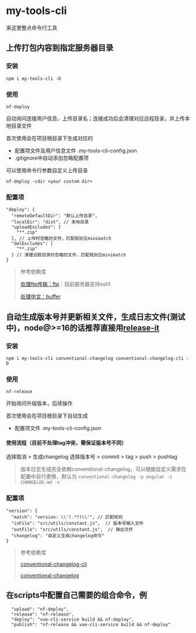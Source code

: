 # my-tools-cli

来这里整点命令行工具


## 上传打包内容到指定服务器目录
### 安装
```
npm i my-tools-cli -D
```
### 使用
```
nf-deploy
```

自动询问连接用户信息、上传目录名；连接成功后会清理对应远程目录，并上传本地目录文件

首次使用会在项目根目录下生成对应的
- 配置项文件及用户信息文件 .my-tools-cli-config.json
- .gitignore中自动添加忽略配置项

可以使用命令行参数自定义上传目录
```
nf-deploy -cdir <your custom dir>
```

### 配置项
```
"deploy": {
  "remoteDefaultDir": "默认上传目录",
  "localDir": "dist", // 本地目录
  "uploadExcludes": [
    "**.zip"
  ], // 上传时忽略的文件，匹配规则见minimatch
  "delExcludes": [
    "**.zip"
  ] // 清理远程目录时忽略的文件，匹配规则见minimatch
}
```
> 参考依赖库
>
> [处理ftp传输：ftp](https://www.npmjs.com/package/ftp)：目前服务器支持ssh1
> 
> [处理中文：buffer](https://www.npmjs.com/package/buffer)


## 自动生成版本号并更新相关文件，生成日志文件(测试中)，node@>=16的话推荐直接用[release-it](https://www.npmjs.com/package/release-it)
### 安装
```
npm i my-tools-cli conventional-changelog conventional-changelog-cli -D
```

### 使用
```
nf-release
```
开始询问升级版本，后续操作

首次使用会在项目根目录下自动生成
- 配置项文件 .my-tools-cli-config.json

#### 使用流程（目前不处理tag冲突，需保证版本号不同）

选择取消 > 生成changelog
选择版本号 > commit > tag > push > pushtag

> 版本日志生成完全依赖conventional-changelog，可以根据自定义需求在配置中自行更换，默认为
> ```conventional-changelog -p angular -i CHANGELOG.md -s```

### 配置项
````
"version": {
  "match": "version: \\'(.*?)\\'", // 匹配规则
  "inFile": "src/utils/constant.js",  // 版本号输入文件
  "outFile": "src/utils/constant.js",  // 输出文件
  "changelog": "自定义生成changelog命令"
}
````

> 参考依赖库
>
> [conventional-changelog-cli](https://www.npmjs.com/package/conventional-changelog-cli)
> 
> [conventional-changelog](https://www.npmjs.com/package/conventional-changelog)

## 在scripts中配置自己需要的组合命令，例

```
  "upload": "nf-deploy",
  "release": "nf-release",
  "deploy": "vue-cli-service build && nf-deploy",
  "publish": "nf-release && vue-cli-service build && nf-deploy"
```